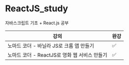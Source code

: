 # ReactJS_study
자바스크립트 기초 + React.js 공부

|강의|완강|
|---|---|
|노마드 코더 - 바닐라 JS로 크롬 앱 만들기|✅|
|노마드 코더 - ReactJS로 영화 웹 서비스 만들기|✅|
